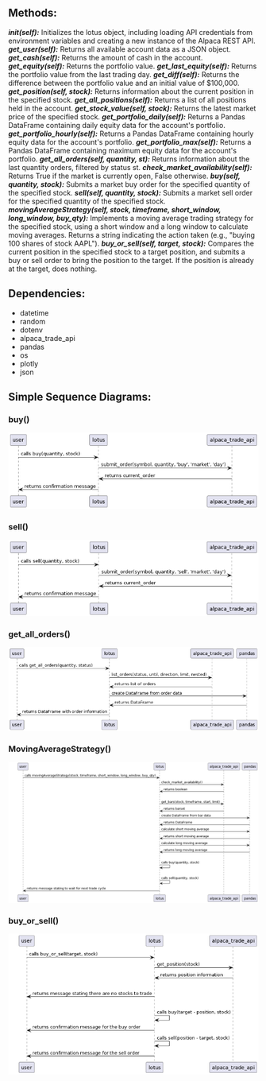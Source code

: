 ## Methods:
***__init__(self):*** 
Initializes the lotus object, including loading API credentials from environment variables and creating a new instance of the Alpaca REST API.
***get_user(self):*** 
Returns all available account data as a JSON object.
***get_cash(self):*** 
Returns the amount of cash in the account.
***get_equity(self):*** 
Returns the portfolio value.
***get_last_equity(self):*** 
Returns the portfolio value from the last trading day.
***get_diff(self):*** 
Returns the difference between the portfolio value and an initial value of $100,000.
***get_position(self, stock):*** 
Returns information about the current position in the specified stock.
***get_all_positions(self):*** 
Returns a list of all positions held in the account.
***get_stock_value(self, stock):*** 
Returns the latest market price of the specified stock.
***get_portfolio_daily(self):*** 
Returns a Pandas DataFrame containing daily equity data for the account's portfolio.
***get_portfolio_hourly(self):*** 
Returns a Pandas DataFrame containing hourly equity data for the account's portfolio.
***get_portfolio_max(self):*** 
Returns a Pandas DataFrame containing maximum equity data for the account's portfolio.
***get_all_orders(self, quantity, st):*** 
Returns information about the last quantity orders, filtered by status st.
***check_market_availability(self):*** 
Returns True if the market is currently open, False otherwise.
***buy(self, quantity, stock):*** 
Submits a market buy order for the specified quantity of the specified stock.
***sell(self, quantity, stock):*** 
Submits a market sell order for the specified quantity of the specified stock.
***movingAverageStrategy(self, stock, timeframe, short_window, long_window, buy_qty):*** 
Implements a moving average trading strategy for the specified stock, using a short window and a long window to calculate moving averages. Returns a string indicating the action taken (e.g., "buying 100 shares of stock AAPL").
***buy_or_sell(self, target, stock):*** 
Compares the current position in the specified stock to a target position, and submits a buy or sell order to bring the position to the target. If the position is already at the target, does nothing.

## Dependencies:

- datetime
- random
- dotenv
- alpaca_trade_api
- pandas
- os
- plotly
- json

## Simple Sequence Diagrams:
### buy()
<p align="center">
  <img src="https://github.com/DunkMemes/Lotus/blob/master/seqDia/buy().png?raw=true" />
</p>

### sell()
<p align="center">
  <img src="https://github.com/DunkMemes/Lotus/blob/master/seqDia/sell().png?raw=true" />
</p>

### get_all_orders()
<p align="center">
  <img src="https://github.com/DunkMemes/Lotus/blob/master/seqDia/get_all_orders().png?raw=true" />
</p>

### MovingAverageStrategy()
<p align="center">
  <img src="https://github.com/DunkMemes/Lotus/blob/master/seqDia/movingAverageStrategy().png?raw=true" />
</p>

### buy_or_sell()
<p align="center">
  <img src="https://github.com/DunkMemes/Lotus/blob/master/seqDia/buy_and_sell().png?raw=true" />
</p>